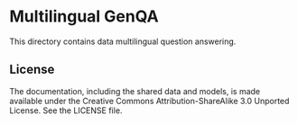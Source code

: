 # Multilingual GenQA

This directory contains data multilingual question answering.

## License

The documentation, including the shared data and models, is made available under the Creative Commons Attribution-ShareAlike 3.0 Unported License. See the LICENSE file.
